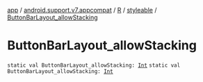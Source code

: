 [app](../../../index.md) / [android.support.v7.appcompat](../../index.md) / [R](../index.md) / [styleable](index.md) / [ButtonBarLayout_allowStacking](./-button-bar-layout_allow-stacking.md)

# ButtonBarLayout_allowStacking

`static val ButtonBarLayout_allowStacking: `[`Int`](https://kotlinlang.org/api/latest/jvm/stdlib/kotlin/-int/index.html)
`static val ButtonBarLayout_allowStacking: `[`Int`](https://kotlinlang.org/api/latest/jvm/stdlib/kotlin/-int/index.html)